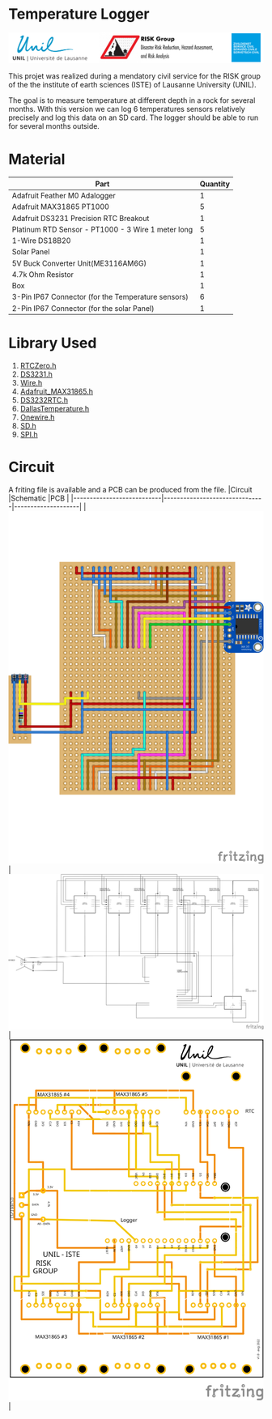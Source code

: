 
# Temperature Logger
![](img/logo.svg)

This projet was realized during a mendatory civil service for the RISK group of the the institute of earth sciences (ISTE) of Lausanne University (UNIL).

The goal is to measure temperature at different depth in a rock for several months. With this version we can log 6 temperatures sensors relatively precisely and log this data on an SD card. The logger should be able to run for several months outside.

# Material
| Part                                               | Quantity |
|----------------------------------------------------|----------|
| Adafruit Feather M0 Adalogger                      | 1        |
| Adafruit MAX31865 PT1000                           | 5        |
| Adafruit DS3231 Precision RTC Breakout             | 1        |
| Platinum RTD Sensor - PT1000 - 3 Wire 1 meter long | 5        |
| 1-Wire DS18B20                                     | 1        |
| Solar Panel                                        | 1        |
| 5V Buck Converter Unit(ME3116AM6G)                 | 1        |
| 4.7k Ohm Resistor                                  | 1        |
| Box                                                | 1        |
| 3-Pin IP67 Connector (for the Temperature sensors) | 6        |
| 2-Pin IP67 Connector (for the solar Panel)         | 1        |

# Library Used
1. [RTCZero.h](https://www.arduino.cc/reference/en/libraries/rtczero/)
2. [DS3231.h](https://www.arduino.cc/reference/en/libraries/ds3231/)
3. [Wire.h](https://github.com/esp8266/Arduino/blob/master/libraries/Wire/Wire.h)
4. [Adafruit_MAX31865.h](Adafruit_MAX31865.h)
5. [DS3232RTC.h](https://github.com/JChristensen/DS3232RTC)
6. [DallasTemperature.h](https://github.com/milesburton/Arduino-Temperature-Control-Library)
7. [Onewire.h](https://www.arduino.cc/reference/en/libraries/onewire/)
7. [SD.h](https://www.arduino.cc/reference/en/libraries/sd/)
8. [SPI.h](https://www.arduino.cc/reference/en/language/functions/communication/spi/)

# Circuit
A friting file is available and a PCB can be produced from the file.
|Circuit                    |Schematic                      |PCB                 |
|---------------------------|-------------------------------|--------------------|
|![Circuit](img/circuit.svg)|![Schematic](img/schematic.svg)|![PCB](/img/PCB.svg)|
